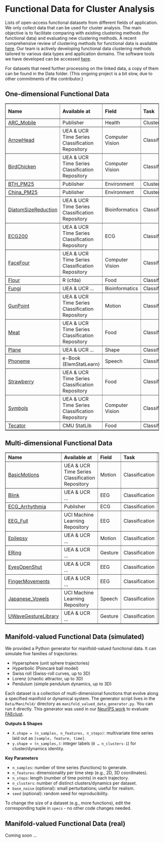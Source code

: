 # Functional Data for Cluster Analysis
 Lists of open-access functional datasets from different fields of application. We only collect data that can be used for cluster analysis. The main objective is to facilitate comparing with existing clustering methods (for functional data) and evaluating new clustering methods. A recent comprehensive review of clustering methods for functional data is available <a href="https://dl.acm.org/doi/full/10.1145/3581789" target="_blank">here</a>. Our team is actively developing functional data clustering methods tailored to various data types and application domains. The software tools we have developed can be accessed  <a href="https://github.com/Functional-Data-Clustering/Software" target="_blank">here</a>.
 
 For datasets that need further processing on the linked data, a copy of them can be found in the Data folder. (This ongoing project is a bit slow, due to other commitments of the contributor.)
 

<h2>One-dimensional Functional Data</h2> 
<table border="1">
  <thead align="left">
    <tr>
      <th>Name</th>
      <th>Available at</th>
      <th>Field</th>
      <th>Task</th>
      <th>Size</th>
      <th>Length</th>
      <th>Missing Value</th>
    </tr>
  </thead>
  <tbody>
    <tr>
      <td><a href="https://doi.org/10.1371/journal.pone.0242197" target="_blank">ARC_Mobile</a></td>
      <td>Publisher</td>
      <td>Health</td>
      <td>Clustering</td>
      <td>125</td>
      <td>30/40</td>
      <td>Yes</td>
    </tr>
    <tr>
      <td><a href="https://www.timeseriesclassification.com/description.php?Dataset=ArrowHead" target="_blank">ArrowHead</a></td>
      <td>UEA & UCR Time Series Classification Repository</td>
      <td>Computer Vision</td>
      <td>Classification</td>
      <td>211</td>
      <td>251</td>
      <td>No</td>
    </tr>
    <tr>
      <td><a href="https://www.timeseriesclassification.com/description.php?Dataset=BirdChicken" target="_blank">BirdChicken</a></td>
      <td>UEA & UCR Time Series Classification Repository</td>
      <td>Computer Vision</td>
      <td>Classification</td>
      <td>40</td>
      <td>512</td>
      <td>No</td>
    </tr>
    <tr>
      <td><a href="https://doi.org/10.1080/01621459.2020.1764363" target="_blank">BTH_PM25</a></td>
      <td>Publisher</td>
      <td>Environment</td>
      <td>Clustering</td>
      <td>73</td>
      <td>48</td>
      <td>Yes</td>
    </tr>
    <tr>
      <td><a href="https://doi.org/10.1080/01621459.2020.1764363" target="_blank">China_PM25</a></td>
      <td>Publisher</td>
      <td>Environment</td>
      <td>Clustering</td>
      <td>338</td>
      <td>731</td>
      <td>Yes</td>
    </tr>
    <tr>
      <td><a href="https://www.timeseriesclassification.com/description.php?Dataset=DiatomSizeReduction" target="_blank">DiatomSizeReduction</a></td>
      <td>UEA & UCR Time Series Classification Repository</td>
      <td>Bioinformatics</td>
      <td>Classification</td>
      <td>322</td>
      <td>345</td>
      <td>No</td>
    </tr>
    <tr>
      <td><a href="https://www.timeseriesclassification.com/description.php?Dataset=ECG200" target="_blank">ECG200</a></td>
      <td>UEA & UCR Time Series Classification Repository</td>
      <td>ECG</td>
      <td>Classification</td>
      <td>200</td>
      <td>96</td>
      <td>No</td>
    </tr>
    <tr>
      <td><a href="https://www.timeseriesclassification.com/description.php?Dataset=FaceFour" target="_blank">FaceFour</a></td>
      <td>UEA & UCR Time Series Classification Repository</td>
      <td>Computer Vision</td>
      <td>Classification</td>
      <td>112</td>
      <td>350</td>
      <td>No</td>
    </tr>
    <tr>
      <td><a href="https://cran.r-project.org/web/packages/cfda/index.html" target="_blank">Flour</a></td>
      <td>R (cfda)</td>
      <td>Food</td>
      <td>Classification</td>
      <td>115</td>
      <td>241</td>
      <td>No</td>
    </tr>
    <tr>
      <td><a href="https://www.timeseriesclassification.com/description.php?Dataset=Fungi" target="_blank">Fungi</a></td>
      <td>UEA & UCR ...</td>
      <td>Bioinformatics</td>
      <td>Classification</td>
      <td>204</td>
      <td>201</td>
      <td>No</td>
    </tr>
    <tr>
      <td><a href="https://www.timeseriesclassification.com/description.php?Dataset=GunPoint" target="_blank">GunPoint</a></td>
      <td>UEA & UCR Time Series Classification Repository</td>
      <td>Motion</td>
      <td>Classification</td>
      <td>200</td>
      <td>150</td>
      <td>No</td>
    </tr>
    <tr>
      <td><a href="https://www.timeseriesclassification.com/description.php?Dataset=Meat" target="_blank">Meat</a></td>
      <td>UEA & UCR Time Series Classification Repository</td>
      <td>Food</td>
      <td>Classification</td>
      <td>120</td>
      <td>448</td>
      <td>No</td>
    </tr>
     <tr>
      <td><a href="https://www.timeseriesclassification.com/description.php?Dataset=Plane" target="_blank">Plane</a></td>
      <td>UEA & UCR ...</td>
      <td>Shape</td>
      <td>Classification</td>
      <td>210</td>
      <td>144</td>
      <td>No</td>
    </tr>
    <tr>
      <td><a href="https://hastie.su.domains/ElemStatLearn/" target="_blank">Phoneme</a></td>
      <td>e-Book (ElemStatLearn)</td>
      <td>Speech</td>
      <td>Classification</td>
      <td>4K+</td>
      <td>256</td>
      <td>No</td>
    </tr>
    <tr>
      <td><a href="https://www.timeseriesclassification.com/description.php?Dataset=Strawberry" target="_blank">Strawberry</a></td>
      <td>UEA & UCR Time Series Classification Repository</td>
      <td>Food</td>
      <td>Classification</td>
      <td>983</td>
      <td>235</td>
      <td>No</td>
    </tr>
    <tr>
      <td><a href="https://www.timeseriesclassification.com/description.php?Dataset=Symbols" target="_blank">Symbols</a></td>
      <td>UEA & UCR Time Series Classification Repository</td>
      <td>Computer Vision</td>
      <td>Classification</td>
      <td>1K+</td>
      <td>398</td>
      <td>No</td>
    </tr>
    <tr>
      <td><a href="http://lib.stat.cmu.edu/datasets/tecator" target="_blank">Tecator</a></td>
      <td>CMU StatLib</td>
      <td>Food</td>
      <td>Classification</td>
      <td>240</td>
      <td>100</td>
      <td>No</td>
    </tr>
  </tbody>
</table>




 <h2>Multi-dimensional Functional Data</h2>
 
 <table border="1">
  <thead align="left">
    <tr>
      <th>Name</th>
      <th>Available at</th>
      <th>Field</th>
      <th>Task</th>
      <th>Size</th>
      <th>Length</th>
      <th>Dimension</th>
    </tr>
  </thead>
  <tbody>
       <tr>
      <td><a href="https://www.timeseriesclassification.com/description.php?Dataset=BasicMotions" target="_blank">BasicMotions</a></td>
      <td>UEA & UCR Time Series Classification Repository</td>
      <td>Motion</td>
      <td>Classification</td>
      <td>80</td>
      <td>100</td>
      <td>6</td>
    </tr>
     <tr>
      <td><a href="https://www.timeseriesclassification.com/description.php?Dataset=Blink" target="_blank">Blink</a></td>
      <td>UEA & UCR ...</td>
      <td>EEG</td>
      <td>Classification</td>
      <td>950</td>
      <td>510</td>
      <td>4</td>
    </tr>
      <tr>
      <td><a href="https://www.nature.com/articles/s41597-020-0386-x" target="_blank">ECG_Arrhythmia </a></td>
      <td>Publisher</td>
      <td>ECG</td>
      <td>Classification</td>
      <td>10K+</td>
      <td>5000</td>
      <td>12</td>
    </tr>
    <tr>
      <td><a href="https://archive.ics.uci.edu/ml/datasets/eeg+database" target="_blank">EEG_Full</a></td>
      <td>UCI Machine Learning Repository</td>
      <td>EEG</td>
      <td>Classification</td>
      <td>122</td>
      <td>256</td>
      <td>64</td>
    </tr>
    <tr>
      <td><a href="https://www.timeseriesclassification.com/description.php?Dataset=Epilepsy" target="_blank">Epilepsy</a></td>
      <td>UEA & UCR ...</td>
      <td>Motion</td>
      <td>Classification</td>
      <td>275</td>
      <td>207</td>
      <td>3</td>
    </tr>
    <tr>
      <td><a href="https://www.timeseriesclassification.com/description.php?Dataset=ERing" target="_blank">ERing</a></td>
      <td>UEA & UCR ...</td>
      <td>Gesture</td>
      <td>Classification</td>
      <td>300</td>
      <td>65</td>
      <td>4</td>
    </tr>
    <tr>
      <td><a href="https://www.timeseriesclassification.com/description.php?Dataset=EyesOpenShut" target="_blank">EyesOpenShut</a></td>
      <td>UEA & UCR ...</td>
      <td>EEG</td>
      <td>Classification</td>
      <td>98</td>
      <td>128</td>
      <td>14</td>
    </tr>
    <tr>
      <td><a href="https://www.timeseriesclassification.com/description.php?Dataset=FingerMovements" target="_blank">FingerMovements</a></td>
      <td>UEA & UCR ...</td>
      <td>EEG</td>      
      <td>Classification</td>
      <td>416</td>
      <td>50</td>
      <td>28</td>
    </tr>
     <tr>
      <td><a href="https://archive.ics.uci.edu/dataset/128/japanese+vowels" target="_blank">Japanese_Vowels</a></td>
      <td>UCI Machine Learning Repository</td>
      <td>Speech</td>      
      <td>Classification</td>
      <td>640</td>
      <td>29</td>
      <td>12</td>
    </tr>
     <tr>
      <td><a href="https://www.timeseriesclassification.com/description.php?Dataset=UWaveGestureLibrary" target="_blank">UWaveGestureLibrary</a></td>
      <td>UEA & UCR ...</td>
      <td>Gesture</td>
      <td>Classification</td>
      <td>4K+</td>
      <td>315</td>
      <td>3</td>
    </tr>
  </tbody>
</table>


 <h2>Manifold-valued Functional Data (simulated)</h2>

We provided a Python generator for manifold-valued functional data. It can simulate five families of trajectories:

- Hypersphere (unit sphere trajectories)
- Hyperbolic (Poincaré ball model)
- Swiss roll (Swiss-roll curves, up to 3D)
- Lorenz (chaotic attractor, up to 3D)
- Pendulum (simple pendulum dynamics, up to 3D)

Each dataset is a collection of multi-dimensional functions that evolve along a specified manifold or dynamical system. The generator script lives in the `Data/Manifold/` directory as `manifold_valued_data_generator.py`. You can run it directly. This generator was used in our <a href="https://arxiv.org/abs/2509.22969" target="_blank">NeurIPS work</a> to evaluate <a href="https://github.com/samuelveersingh/FAE" target="_blank">FAEclust</a>.

 **Outputs & Shapes**
- `X.shape = (n_samples, n_features, n_steps)`: multivariate time series laid out as `[sample, feature, time]`.
- `y.shape = (n_samples,)`: integer labels (`0 … n_clusters-1`) for cluster/dynamics identity.

 **Key Parameters**
- `n_samples`: number of time series (functions) to generate.
- `n_features`: dimensionality per time step (e.g., 2D, 3D coordinates).
- `n_steps`: length (number of time points) in each trajectory.
- `n_clusters`: number of distinct clusters/dynamics per dataset.
- `base_noise` (optional): small perturbations; useful for realism.
- `seed` (optional): random seed for reproducibility.

To change the size of a dataset (e.g., more functions), edit the corresponding tuple in `specs` - no other code changes needed.


 <h2>Manifold-valued Functional Data (real)</h2>

Coming soon ...

